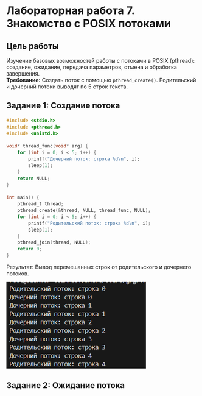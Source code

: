 # Лабораторная работа 7. Знакомство с POSIX потоками
## Цель работы
Изучение базовых возможностей работы с потоками в POSIX (pthread): создание, ожидание, передача параметров, отмена и обработка завершения.  
**Требование:** Создать поток с помощью `pthread_create()`. Родительский и дочерний потоки выводят по 5 строк текста.  
## Задание 1: Создание потока
```c
#include <stdio.h>
#include <pthread.h>
#include <unistd.h>

void* thread_func(void* arg) {
    for (int i = 0; i < 5; i++) {
        printf("Дочерний поток: строка %d\n", i);
        sleep(1);
    }
    return NULL;
}

int main() {
    pthread_t thread;
    pthread_create(&thread, NULL, thread_func, NULL);
    for (int i = 0; i < 5; i++) {
        printf("Родительский поток: строка %d\n", i);
        sleep(1);
    }
    pthread_join(thread, NULL);
    return 0;
}

```
Результат:
Вывод перемешанных строк от родительского и дочернего потоков.  
  
![Выполнение Задания 1](img/p1.png)

## Задание 2: Ожидание потока
